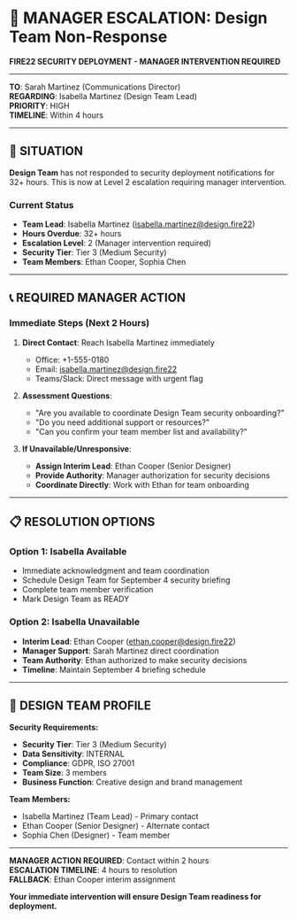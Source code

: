 # 🚨 MANAGER ESCALATION: Design Team Non-Response

**FIRE22 SECURITY DEPLOYMENT - MANAGER INTERVENTION REQUIRED**

---

**TO**: Sarah Martinez (Communications Director)  
**REGARDING**: Isabella Martinez (Design Team Lead)  
**PRIORITY**: HIGH  
**TIMELINE**: Within 4 hours

---

## 🎯 **SITUATION**

**Design Team** has not responded to security deployment notifications for 32+ hours. This is now at Level 2 escalation requiring manager intervention.

### **Current Status**

- **Team Lead**: Isabella Martinez (isabella.martinez@design.fire22)
- **Hours Overdue**: 32+ hours
- **Escalation Level**: 2 (Manager intervention required)
- **Security Tier**: Tier 3 (Medium Security)
- **Team Members**: Ethan Cooper, Sophia Chen

---

## 📞 **REQUIRED MANAGER ACTION**

### **Immediate Steps (Next 2 Hours)**

1. **Direct Contact**: Reach Isabella Martinez immediately

   - Office: +1-555-0180
   - Email: isabella.martinez@design.fire22
   - Teams/Slack: Direct message with urgent flag

2. **Assessment Questions**:

   - "Are you available to coordinate Design Team security onboarding?"
   - "Do you need additional support or resources?"
   - "Can you confirm your team member list and availability?"

3. **If Unavailable/Unresponsive**:
   - **Assign Interim Lead**: Ethan Cooper (Senior Designer)
   - **Provide Authority**: Manager authorization for security decisions
   - **Coordinate Directly**: Work with Ethan for team onboarding

---

## 📋 **RESOLUTION OPTIONS**

### **Option 1: Isabella Available**

- Immediate acknowledgment and team coordination
- Schedule Design Team for September 4 security briefing
- Complete team member verification
- Mark Design Team as READY

### **Option 2: Isabella Unavailable**

- **Interim Lead**: Ethan Cooper (ethan.cooper@design.fire22)
- **Manager Support**: Sarah Martinez direct coordination
- **Team Authority**: Ethan authorized to make security decisions
- **Timeline**: Maintain September 4 briefing schedule

---

## 🎨 **DESIGN TEAM PROFILE**

**Security Requirements:**

- **Security Tier**: Tier 3 (Medium Security)
- **Data Sensitivity**: INTERNAL
- **Compliance**: GDPR, ISO 27001
- **Team Size**: 3 members
- **Business Function**: Creative design and brand management

**Team Members:**

- Isabella Martinez (Team Lead) - Primary contact
- Ethan Cooper (Senior Designer) - Alternate contact
- Sophia Chen (Designer) - Team member

---

**MANAGER ACTION REQUIRED**: Contact within 2 hours  
**ESCALATION TIMELINE**: 4 hours to resolution  
**FALLBACK**: Ethan Cooper interim assignment

**Your immediate intervention will ensure Design Team readiness for deployment.**
